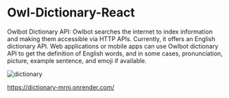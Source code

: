 # Owl-Dictionary-React

Owlbot Dictionary API:
Owlbot searches the internet to index information and making them accessible via HTTP APIs. Currently, it offers an English dictionary API. Web applications or mobile apps can use Owlbot dictionary API to get the definition of English words, and in some cases, pronunciation, picture, example sentence, and emoji if available.



![dictionary](https://user-images.githubusercontent.com/103333502/187914151-ecfc525b-978c-4598-90e2-e10f84398311.png)



https://dictionary-mrnj.onrender.com/
